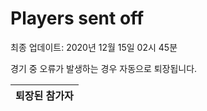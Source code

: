 # Players sent off
최종 업데이트: 2020년 12월 15일 02시 45분


경기 중 오류가 발생하는 경우 자동으로 퇴장됩니다.


| 퇴장된 참가자 |
|:---:|